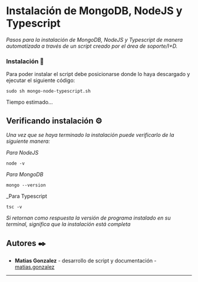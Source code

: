 # Instalación de MongoDB, NodeJS y Typescript

_Pasos para la instalación de MongoDB, NodeJS y Typescript de manera automatizada a través de un script creado por el área de soporte/I+D._



### Instalación 🔧

Para poder instalar el script debe posicionarse donde lo haya descargado y ejecutar el siguiente código: 

```
sudo sh mongo-node-typescript.sh
```

Tiempo estimado...

## Verificando instalación ⚙️

_Una vez que se haya terminado la instalación puede verificarlo de la siguiente manera:_

_Para NodeJS_

```
node -v
```

_Para MongoDB_

```
mongo --version
```

_Para Typescript

```
tsc -v
```



_Si retornan como respuesta la versión de programa instalado en su terminal, significa que la instalación está completa_


## Autores ✒️


* **Matias Gonzalez** - desarrollo de script y documentación - [matias.gonzalez](http://fabrica.faniot.ar:90/matias.gonzalez)


---
